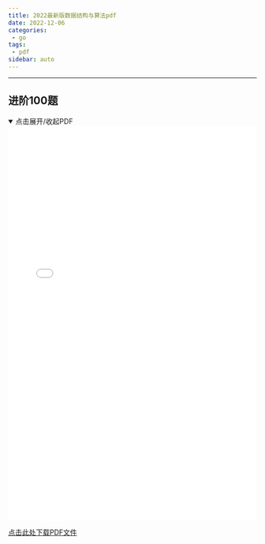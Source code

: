 ```yaml
---
title: 2022最新版数据结构与算法pdf
date: 2022-12-06
categories:
 - go
tags:
 - pdf
sidebar: auto
---
```

---
## 进阶100题
<details open>
  <summary>点击展开/收起PDF</summary>
  <iframe src="./assets/2022最新版数据结构与算法面试题手册.pdf" width="100%" height="800px" style="border:none;">
    <p>Your browser does not support iframes.</p>
  </iframe>
</details>

<a href="./assets/2022最新版数据结构与算法面试题手册.pdf" download>点击此处下载PDF文件</a>
